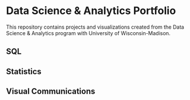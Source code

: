 # Data Science & Analytics Portfolio
This repository contains projects and visualizations created from the Data Science & Analytics program with University of Wisconsin-Madison.

## SQL

## Statistics

## Visual Communications
